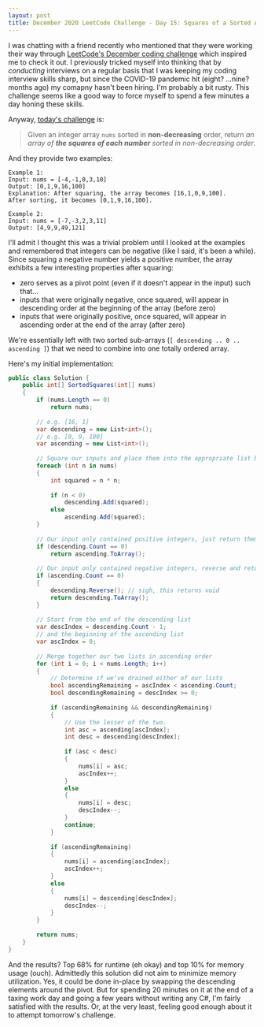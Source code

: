 ```yaml
---
layout: post
title: December 2020 LeetCode Challenge - Day 15: Squares of a Sorted Array
---
```


I was chatting with a friend recently who mentioned that they were working their way through [LeetCode's December coding challenge](https://leetcode.com/discuss/general-discussion/655704/) which inspired me to check it out. I previously tricked myself into thinking that by _conducting_ interviews on a regular basis that I was keeping my coding interview skills sharp, but since the COVID-19 pandemic hit (eight? ...nine? months ago) my comapny hasn't been hiring. I'm probably a bit rusty. This challenge seems like a good way to force myself to spend a few minutes a day honing these skills.

Anyway, [today's challenge](https://leetcode.com/explore/challenge/card/december-leetcoding-challenge/571/week-3-december-15th-december-21st/3567/) is:

> Given an integer array `nums` sorted in **non-decreasing** order, return _an array of **the squares of each number** sorted in non-decreasing order_.

And they provide two examples:
```
Example 1:
Input: nums = [-4,-1,0,3,10]
Output: [0,1,9,16,100]
Explanation: After squaring, the array becomes [16,1,0,9,100].
After sorting, it becomes [0,1,9,16,100].

Example 2:
Input: nums = [-7,-3,2,3,11]
Output: [4,9,9,49,121]
```

I'll admit I thought this was a trivial problem until I looked at the examples and remembered that integers can be negative (like I said, it's been a while). Since squaring a negative number yields a positive number, the array exhibits a few interesting properties after squaring:

- zero serves as a pivot point (even if it doesn't appear in the input) such that...
- inputs that were originally negative, once squared, will appear in descending order at the beginning of the array (before zero)
- inputs that were originally positive, once squared, will appear in ascending order at the end of the array (after zero)

We're essentially left with two sorted sub-arrays (`[ descending .. 0 .. ascending ]`) that we need to combine into one totally ordered array.

Here's my initial implementation:

```csharp
public class Solution {
    public int[] SortedSquares(int[] nums)
    {
        if (nums.Length == 0)
            return nums;
        
        // e.g. [16, 1]
        var descending = new List<int>();
        // e.g. [0, 9, 100]
        var ascending = new List<int>();
        
        // Square our inputs and place them into the appropriate list based on their sign
        foreach (int n in nums)
        {
            int squared = n * n;
            
            if (n < 0)
                descending.Add(squared);
            else
                ascending.Add(squared);
        }
        
        // Our input only contained positive integers, just return them
        if (descending.Count == 0)
            return ascending.ToArray();
        
        // Our input only contained negative integers, reverse and return them
        if (ascending.Count == 0)
        {
            descending.Reverse(); // sigh, this returns void
            return descending.ToArray();
        }
        
        // Start from the end of the descending list
        var descIndex = descending.Count - 1;
        // and the beginning of the ascending list
        var ascIndex = 0;
        
        // Merge together our two lists in ascending order
        for (int i = 0; i < nums.Length; i++)
        {
            // Determine if we've drained either of our lists
            bool ascendingRemaining = ascIndex < ascending.Count;
            bool descendingRemaining = descIndex >= 0;
            
            if (ascendingRemaining && descendingRemaining)
            {
                // Use the lesser of the two.
                int asc = ascending[ascIndex];
                int desc = descending[descIndex];
                
                if (asc < desc)
                {
                    nums[i] = asc;
                    ascIndex++;
                }
                else
                {
                    nums[i] = desc;
                    descIndex--;
                }
                continue;
            }
            
            if (ascendingRemaining)
            {
                nums[i] = ascending[ascIndex];
                ascIndex++;
            }
            else
            {
                nums[i] = descending[descIndex];
                descIndex--;
            }
        }
        
        return nums;
    }
}
```

And the results? Top 68% for runtime (eh okay) and top 10% for memory usage (ouch). Admittedly this solution did not aim to minimize memory utilization. Yes, it could be done in-place by swapping the descending elements around the pivot. But for spending 20 minutes on it at the end of a taxing work day and going a few years without writing any C#, I'm fairly satisfied with the results. Or, at the very least, feeling good enough about it to attempt tomorrow's challenge.
